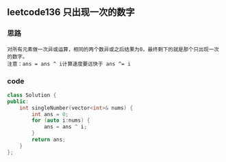 ## leetcode136 只出现一次的数字

### 思路
```
对所有元素做一次异或运算，相同的两个数异或之后结果为0，最终剩下的就是那个只出现一次的数字。
注意：ans = ans ^ i计算速度要远快于 ans ^= i
```

### code
```c++
class Solution {
public:
    int singleNumber(vector<int>& nums) {
        int ans = 0;
        for (auto i:nums) {
            ans = ans ^ i;
        }
        return ans;
    }
};
```